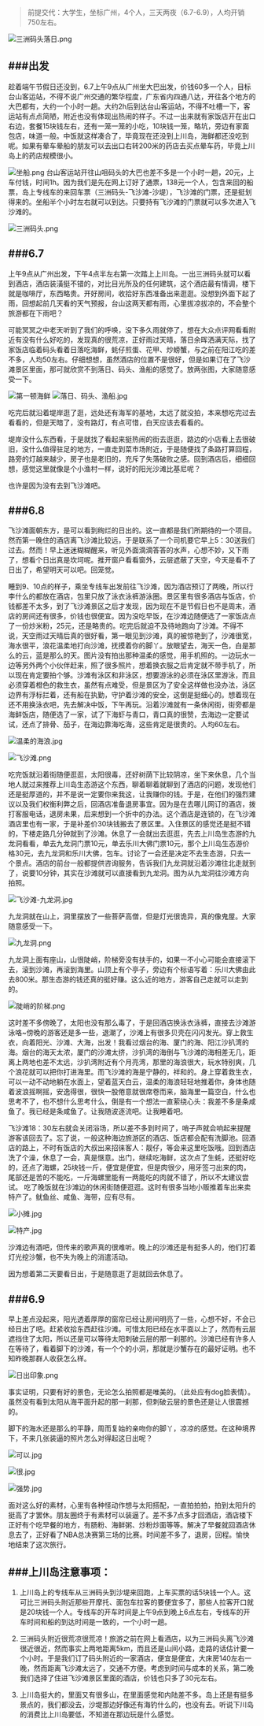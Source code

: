 >前提交代：大学生，坐标广州，4个人，三天两夜（6.7-6.9），人均开销750左右。

![三洲码头落日.png](http://upload-images.jianshu.io/upload_images/2106579-ffa7d0730ee92b4e.png?imageMogr2/auto-orient/strip%7CimageView2/2/w/1240)

###出发
---
趁着端午节假日还没到，6.7上午9点从广州坐大巴出发，价钱60多一个人，目标台山客运站，不得不说广州交通的繁华程度，广东省内四通八达，开往各个地方的大巴都有，大约一个小时一趟。大约2h后到达台山客运站，不得不吐槽一下，客运站有点点简陋，附近也没有体现出热闹的样子。不过一出来就有家饭店开在出口右边，套餐15块钱左右，还有一笼一笼的小吃，10块钱一笼，略坑，旁边有家面包店，味道一般。中饭就这样凑合了，毕竟现在还没到上川岛，海鲜都还没吃到呢。如果有晕车晕船的朋友可以去出口右转200米的药店去买点晕车药，毕竟上川岛上的药店规模很小。


![坐船.png](http://upload-images.jianshu.io/upload_images/2106579-d571fb0a6480ff6f.png?imageMogr2/auto-orient/strip%7CimageView2/2/w/1240)
台山客运站开往山咀码头的大巴也差不多是一个小时一趟，20元，上车付钱，时间1h。因为我们是先在网上订好了通票，138元一个人，包含来回的船票，岛上专线车的来回车票（三洲码头-飞沙滩-沙堤），飞沙滩的门票，还是挺划得来的。坐船半个小时左右就可以到达。只要持有飞沙滩的门票就可以多次进入飞沙滩的。

![三洲码头.png](http://upload-images.jianshu.io/upload_images/2106579-f112ed387bb11e0c.png?imageMogr2/auto-orient/strip%7CimageView2/2/w/1240)



###6.7
---
上午9点从广州出发，下午4点半左右第一次踏上上川岛。一出三洲码头就可以看到酒店，酒店装潢挺不错的，对比目光所及的任何建筑，这个酒店最有情调，楼下就是咖啡厅，东西略贵。开好房间，收拾好东西准备出来逛逛。没想到外面下起了雨，回想起前几天看的天气预报，台山这两天都有雨，心里拔凉拔凉的，不会整个旅游都在下雨吧？

可能冥冥之中老天听到了我们的呼唤，没下多久雨就停了，想在大众点评网看看附近有没有什么好吃的，发现真的很荒凉，正好雨过天晴，落日余晖洒满天际，找了家饭店临着码头看着日落吃海鲜，蚝仔煎蛋、花甲、炒螃蟹，与之前在阳江吃的差不多，人均50左右。仔细想想，虽然酒店的位置不是很好，但是如果订在了飞沙滩景区里面，那可就欣赏不到落日、码头、渔船的感觉了。放两张图，大家随意感受一下。


![第一顿海鲜](http://upload-images.jianshu.io/upload_images/2106579-c7436ff766ef2be0.jpg?imageMogr2/auto-orient/strip%7CimageView2/2/w/1240)
![落日、码头、渔船.jpg](http://upload-images.jianshu.io/upload_images/2106579-b45931e8ce8f14a0.jpg?imageMogr2/auto-orient/strip%7CimageView2/2/w/1240)

吃完后就沿着堤岸逛了逛，远处还有海军的基地，太远了就没拍，本来想吃完过去看看的，但是天暗了，没有路灯，有点可惜，白天应该去看看的。

堤岸没什么东西看，于是就找了看起来挺热闹的街去逛逛，路边的小店看上去很破旧，没什么值得驻足的地方，一直走到菜市场附近，于是随便找了条路打算回程，路旁的灯越来越少，房子也是老旧的，充斥了失落破败之感。回到酒店后，细细回想，感觉这里就像是个小渔村一样，说好的阳光沙滩比基尼呢？

也许是因为没有去到飞沙滩吧。

###6.8
---
飞沙滩面朝东方，是可以看到绚烂的日出的。这一直都是我们所期待的一个项目。然而第一晚住的酒店离飞沙滩比较远，于是联系了一个司机要它早上5：30送我们过去。然而！早上迷迷糊糊醒来，听见外面滴滴答答的水声，心想不妙，又下雨了，想看个日出真是坎坷呢。推开窗户看看窗外，云层遮蔽了天空，今天是看不了日出了，希望明天可以吧。回笼觉。

睡到9、10点的样子，乘坐专线车出发前往飞沙滩，因为酒店预订了两晚，所以行李什么的都放在酒店，包里只放了泳衣泳裤游泳圈。景区里有很多酒店与饭店，价钱都差不太多，到了飞沙滩景区之后才发现，因为现在不是节假日也不是周末，酒店的房间还有很多，价钱也很便宜。因为没吃早饭，在沙滩边随便选了一家饭店点了一份炒米粉，25元，还是略贵的。吃完后就迫不及待地跑向了沙滩。不得不说，天空雨过天晴后真的很好看，第一眼见到沙滩，真的被惊艳到了，沙滩很宽，海水很平，浪花温柔地打向沙滩，抚摸着你的脚丫。放眼望去，海天一色，白是那么的云，蓝是那么的天。图片没有拍出那种温柔的感觉，用手机照的。一边玩水一边等另外两个小伙伴赶来，照了很多照片，想着换衣服之后肯定就不带手机了，所以现在肯定要拍个够。沙滩有泳区和非泳区，想要游泳的必须在泳区里游泳，而且必须穿着橙色的救生衣，虽然有点难受，但是景区为了安全这样做也没办法，泳区边界有浮标拦着，还有船在执勤，守护着沙滩的安全，这倒是挺细心的。想着现在还不用换泳衣吧，先去解决中饭，下午再玩。沿着沙滩就有一条休闲街，街旁都是海鲜饭店，随便选了一家，试了下海虾与青口，青口真的很赞，去海边一定要试试，还点了排骨、茄子，在海边靠海吃海，这些肯定是很贵的。人均60左右。


![温柔的海浪.jpg](http://upload-images.jianshu.io/upload_images/2106579-48213ca1ef402372.jpg?imageMogr2/auto-orient/strip%7CimageView2/2/w/1240)

![飞沙滩.png](http://upload-images.jianshu.io/upload_images/2106579-0deeb2ac51da5680.png?imageMogr2/auto-orient/strip%7CimageView2/2/w/1240)

吃完饭就沿着街随便逛逛，太阳很毒，还好树荫下比较阴凉，坐下来休息，几个当地人就过来推荐上川岛生态游这个东西，聊着聊着就聊到了酒店的问题，发现他们还是挺厚道的，并不是说一定要你来我这，让我赚你的钱。于是，在他们的强烈建议以及我们权衡利弊之后，回酒店准备退房事宜。因为是在去哪儿网订的酒店，拨打客服电话，退房未果，后来想到一个折中的办法。这个酒店是连锁的，在飞沙滩酒店里也有一家，于是补差价30块钱搬去了景区里。入住景区的感觉还是挺不错的，下楼走路几分钟就到了沙滩。休息了一会就出去逛逛，先去上川岛生态游的九龙洞看看，单去九龙洞门票10元，单去乐川大佛门票10元，那个上川岛生态游价格30元，去九龙洞和乐川大佛，包车。讨论了一会还是决定不去生态游，只去一个景点。酒店的前台一般都提供咨询服务，告诉我们九龙洞就沿着沙滩往北走就到了，说要10分钟，其实在沙滩就可以直接看到九龙洞。图为从九龙洞往沙滩方向拍照。


![飞沙滩-九龙洞.jpg](http://upload-images.jianshu.io/upload_images/2106579-d15440e87ef77d9a.jpg?imageMogr2/auto-orient/strip%7CimageView2/2/w/1240)

九龙洞就在山上，洞里摆放了一些菩萨高僧，但是灯光很诡异，真的像鬼屋。大家随意感受一下。

![九龙洞.png](http://upload-images.jianshu.io/upload_images/2106579-3d000bf9988b29b7.png?imageMogr2/auto-orient/strip%7CimageView2/2/w/1240)



九龙洞上面有座山，山很陡峭，阶梯旁没有扶手的，如果一不小心可能会直接滚下去，滚到沙滩，再滚到海里。山顶上有个亭子，旁边有个标语写着：乐川大佛由此去800米。那生态游的钱还真的挺好赚。这么近的地方，游客自己走就可以走到的。


![陡峭的阶梯.png](http://upload-images.jianshu.io/upload_images/2106579-cb18dd13968a2a53.png?imageMogr2/auto-orient/strip%7CimageView2/2/w/1240)

这时差不多傍晚了，太阳也没有那么毒了，于是回酒店换泳衣泳裤，直接去沙滩游泳咯~傍晚的游客还是多一些，退潮了，沙滩上有很多贝壳在闪闪发光。穿上救生衣，向着阳光、沙滩、大海，出发！我看过烟台的海、厦门的海、阳江沙扒湾的海。烟台的海天太浓，厦门的沙滩太挤，沙扒湾的海倒与飞沙滩的海相差无几，距离上两地也差不太远，沙扒湾附近有个月亮湾，那里的海浪很大，玩水特别爽，几个浪花就可以把你打进海里。而飞沙滩的海是宁静的，祥和的。身上穿着救生衣，可以一动不动地躺在水面上，望着蓝天白云，温柔的海浪轻轻地推着你，身体也随着波浪摇啊摇，安逸得很，很快一股倦意就很席卷而来，脑海里一篇空白，什么也思考不了，也不想什么思考什么，倒是有一个想法一直萦绕心头：我差不多是条咸鱼了。我已经是条咸鱼了。让我随波逐流吧。让我睡着吧。

飞沙滩18：30左右就会关闭浴场，所以差不多到时间了，哨子声就会响起来提醒游客该回去了。忘了说，一般这种海边旅游区的酒店、饭店都会配有洗脚池。回酒店的路上，不时有饭店的大叔出来招徕客人：靓仔，等会来这里吃饭哦。回到酒店洗了个澡，休息了一会，真是惬意。出门，继续吃海鲜，这次点了生蚝，还挺好吃的，还点了海螺，25块钱一斤，便宜是便宜，但是肉很少，用牙签刁出来的肉，尾部还是苦的不能吃，一斤海螺里能有一两能吃的肉就不错了，所以不太建议尝试。
吃了晚饭就在沙滩边的休闲街随便逛逛。这时有很多当地小贩推着车出来卖特产了。鱿鱼丝、咸鱼、海带，应有尽有。

![小摊.jpg](http://upload-images.jianshu.io/upload_images/2106579-0a5b628f8adb450c.jpg?imageMogr2/auto-orient/strip%7CimageView2/2/w/1240)

![特产.jpg](http://upload-images.jianshu.io/upload_images/2106579-266fb41e9787b0d4.jpg?imageMogr2/auto-orient/strip%7CimageView2/2/w/1240)

沙滩边有酒吧，但传来的歌声真的很难听。晚上的沙滩还是有挺多人的，他们打着灯光挖沙蟹，也不失为晚上的消遣活动。

因为想着第二天要看日出，于是随意逛了逛就回去休息了。

###6.9
---
早上差点没起来，阳光透着厚厚的窗帘已经让房间明亮了一些，心想不好，不会已经日出了吧。赶紧收拾东西赶往沙滩。可惜太阳已经在水平面以上了，然而有云层遮挡住了太阳，所以还是可以等待太阳刺破云层的那一刹那的。沙滩已经有许多人在等待了，看着脚下的沙滩，有一个个的小洞，那就是沙蟹存在的最好证明。也不知昨晚那群人收获怎么样。

![日出印象.png](http://upload-images.jianshu.io/upload_images/2106579-d73233578017bcb1.png?imageMogr2/auto-orient/strip%7CimageView2/2/w/1240)

事实证明，只要有好的景色，无论怎么拍照都是唯美的。（此处应有dog脸表情）。虽然没有看到太阳从海平面升起的那一刹那，但刺破云层的景色还是让人很震撼的。

脚下的海水还是那么的平静，周而复始的亲吻你的脚丫，凉凉的感觉。在这种境界下，不来几张装逼的照片怎么对得起这日出呢？


![可以.jpg](http://upload-images.jianshu.io/upload_images/2106579-a4e23bb0b1c5ab8f.jpg?imageMogr2/auto-orient/strip%7CimageView2/2/w/1240)

![很.jpg](http://upload-images.jianshu.io/upload_images/2106579-8a2d8e3759ff5146.jpg?imageMogr2/auto-orient/strip%7CimageView2/2/w/1240)


![强势.jpg](http://upload-images.jianshu.io/upload_images/2106579-dba07a58daf51537.jpg?imageMogr2/auto-orient/strip%7CimageView2/2/w/1240)

面对这么好的素材，心里有各种怪动作想与太阳搭配，一直拍拍拍，拍到太阳升的挺高了才罢休。朋友圈终于有素材可以装逼了。差不多7点多才回酒店，酒店楼下正好有个吃早餐的地方，有肠粉、海鲜粥、炒粉炒面等等。解决了早餐就回酒店休息去了，正好看了NBA总决赛第三场的比赛。时间差不多了，退房，回程。愉快地结束了这次旅行。


###上川岛注意事项：
---
1. 上川岛上的专线车从三洲码头到沙堤来回跑，上车买票的话5块钱一个人。这可比三洲码头附近那些开摩托、面包车拉客的要便宜多了，那些人拉客开口就是20块钱一个人。专线车的开车时间是上午9点到晚上6点左右，专线车的开车时间和船的到达时间是一致的，一个小时一趟。

2. 三洲码头附近很荒凉很荒凉！旅游之前在网上看酒店，以为三洲码头离飞沙滩很近很近，然而事实上两地距离5km，而且还是山间小路，走路的话估计要一个小时。于是我们订了码头附近的一家酒店，便宜是便宜，大床房140左右一晚，然而距离飞沙滩太远了，交通不方便。考虑到时间与成本的关系，第二晚我们选择了住进飞沙滩景区里面的酒店，价钱也只多了30元左右。

3. 上川岛挺大的，里面又有很多山，在里面感觉和内陆差不多。岛上还是有挺多景点的，我们都没去，沙堤那边好像还有海钓什么的，也没有去。听说下川岛的消费比上川岛要低，不知道在那边玩是什么感觉。
